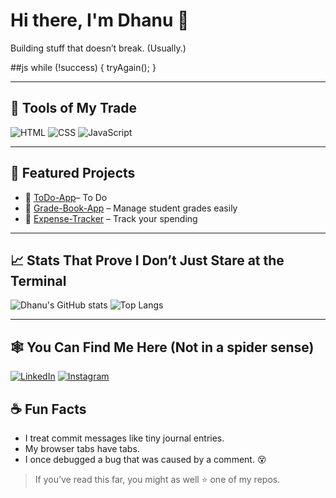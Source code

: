 # Hi there, I'm Dhanu 👋

Building stuff that doesn’t break. (Usually.)

##js
while (!success) {
   tryAgain();
}

---

## 🔨 Tools of My Trade
![HTML](https://img.shields.io/badge/-HTML5-E34F26?style=flat-square&logo=html5&logoColor=white)
![CSS](https://img.shields.io/badge/-CSS3-1572B6?style=flat-square&logo=css3)
![JavaScript](https://img.shields.io/badge/-JavaScript-F7DF1E?style=flat-square&logo=javascript&logoColor=black)

---

## 📌 Featured Projects
- 🔹 [ToDo-App](https://github.com/Dhanu-prakash/todo)– To Do
- 🔹 [Grade-Book-App](https://github.com/Dhanu-prakash/Grade-Book-App) – Manage student grades easily
- 🔹 [Expense-Tracker](https://github.com/Dhanu-prakash/Expense-Tracker) – Track your spending

---

## 📈 Stats That Prove I Don’t Just Stare at the Terminal
![Dhanu's GitHub stats](https://github-readme-stats.vercel.app/api?username=Dhanu-prakash&show_icons=true&theme=radical)
![Top Langs](https://github-readme-stats.vercel.app/api/top-langs/?username=Dhanu-prakash&layout=compact&theme=radical)

---

## 🕸️ You Can Find Me Here (Not in a spider sense)
[![LinkedIn](https://img.shields.io/badge/-LinkedIn-blue?style=flat-square&logo=linkedin)]([https://www.linkedin.com/in/dhanuprakash-dhanasekaran-223a18265/])
[![Instagram](https://img.shields.io/badge/-Portfolio-black?style=flat-square)]((https://www.instagram.com/_exotic.dhanuuu/))

## ☕ Fun Facts
- I treat commit messages like tiny journal entries.
- My browser tabs have tabs.
- I once debugged a bug that was caused by a comment. 😵

> If you’ve read this far, you might as well ⭐ one of my repos.
